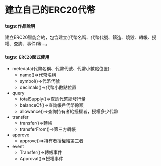 # 建立自己的ERC20代幣
### tags:`作品說明`  
建立ERC20智能合約，包含建立(代幣名稱、代幣代號、鑄造、燒毀、轉帳、授權、查詢、事件)等...。
### tags: `ERC20函式使用`
* metedata(代幣名稱、代幣代號、代幣小數點位置):
  * name()=>代幣名稱
  * symbol()=>代幣代號
  * decimals()=>代幣小數點位置
* query
  * totalSupply()=>查詢代幣總發行量
  * balanceOf()=>查詢帳戶代幣餘額
  * allowance()=>查詢持有者給授權者，授權多少代幣
* transfer
  * transfer()=>轉帳
  * transferFrom()=>第三方轉帳
* approve
  * approve()=>持有者授權給第三者
* event
  * Transfer()=>轉帳事件
  * Approval()=>授權事件
